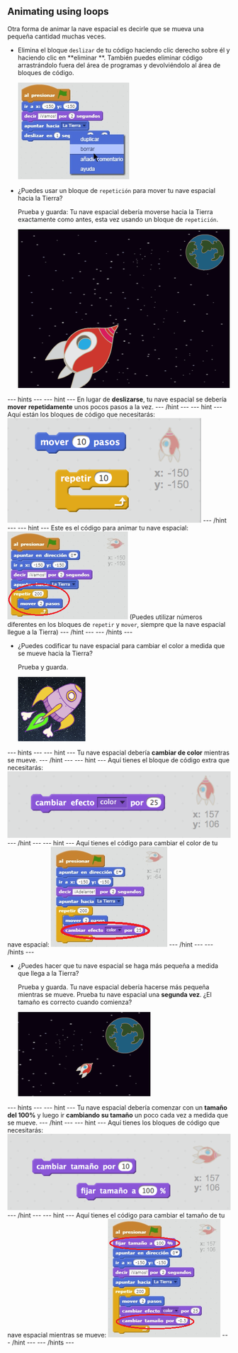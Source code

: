 ## Animating using loops

Otra forma de animar la nave espacial es decirle que se mueva una pequeña cantidad muchas veces.

+ Elimina el bloque `deslizar` de tu código haciendo clic derecho sobre él y haciendo clic en **eliminar **. También puedes eliminar código arrastrándolo fuera del área de programas y devolviéndolo al área de bloques de código.
    
    ![Eliminar el bloque de deslizamiento](images/space-delete-glide.png)

+ ¿Puedes usar un bloque de `repetición` para mover tu nave espacial hacia la Tierra?
    
    Prueba y guarda: Tu nave espacial debería moverse hacia la Tierra exactamente como antes, esta vez usando un bloque de `repetición`.
    
    ![Probando una animación de nave espacial](images/space-animate-stage.png)

\--- hints \--- \--- hint \--- En lugar de **deslizarse**, tu nave espacial se debería **mover** **repetidamente** unos pocos pasos a la vez. \--- /hint \--- \--- hint \--- Aquí están los bloques de código que necesitarás: ![Blocks for an animated spaceship](images/space-repeat-blocks.png) \--- /hint \--- \--- hint \--- Este es el código para animar tu nave espacial: ![Code for an animated spaceship](images/space-repeat-code.png) (Puedes utilizar números diferentes en los bloques de `repetir` y `mover`, siempre que la nave espacial llegue a la Tierra) \--- /hint \--- \--- /hints \---

+ ¿Puedes codificar tu nave espacial para cambiar el color a medida que se mueve hacia la Tierra?
    
    Prueba y guarda.
    
    ![Probando una nave espacial que cambia de color](images/space-colour-test.png)

\--- hints \--- \--- hint \--- Tu nave espacial debería **cambiar de color** mientras se mueve. \--- /hint \--- \--- hint \--- Aquí tienes el bloque de código extra que necesitarás: ![Block for changing colour](images/space-colour-blocks.png) \--- /hint \--- \--- hint \--- Aquí tienes el código para cambiar el color de tu nave espacial: ![Code for an animated spaceship](images/space-colour-code.png) \--- /hint \--- \--- /hints \---

+ ¿Puedes hacer que tu nave espacial se haga más pequeña a medida que llega a la Tierra?
    
    Prueba y guarda. Tu nave espacial debería hacerse más pequeña mientras se mueve. Prueba tu nave espacial una **segunda vez**. ¿El tamaño es correcto cuando comienza?
    
    ![Probando una nave espacial que cambia de tamaño](images/space-size-test.png)

\--- hints \--- \--- hint \--- Tu nave espacial debería comenzar con un **tamaño del 100%** y luego ir **cambiando su tamaño** un poco cada vez a medida que se mueve. \--- /hint \--- \--- hint \--- Aquí tienes los bloques de código que necesitarás: ![Blocks for changing size](images/space-size-blocks.png) \--- /hint \--- \--- hint \--- Aquí tienes el código para cambiar el tamaño de tu nave espacial mientras se mueve: ![Code for changing size](images/space-size-code.png) \--- /hint \--- \--- /hints \---